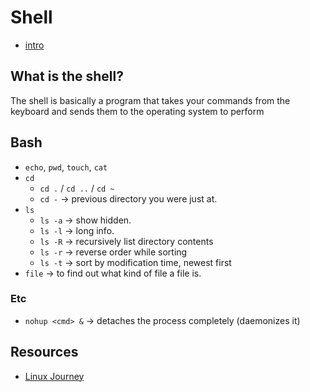 # Shell
- [intro](./intro.md)
## What is the shell?
The shell is basically a program that takes your commands from the keyboard and sends them to the operating system to perform
## Bash
- `echo`, `pwd`, `touch`, `cat`
- `cd`
    - `cd .` / `cd ..` / `cd ~`
    - `cd -` -> previous directory you were just at.
- `ls`
    - `ls -a` -> show hidden.
    - `ls -l` -> long info.
    - `ls -R` -> recursively list directory contents
    - `ls -r` -> reverse order while sorting
    - `ls -t` -> sort by modification time, newest first
- `file` -> to find out what kind of file a file is.
### Etc
- `nohup <cmd> &` -> detaches the process completely (daemonizes it)

## Resources
- [Linux Journey](https://linuxjourney.com)